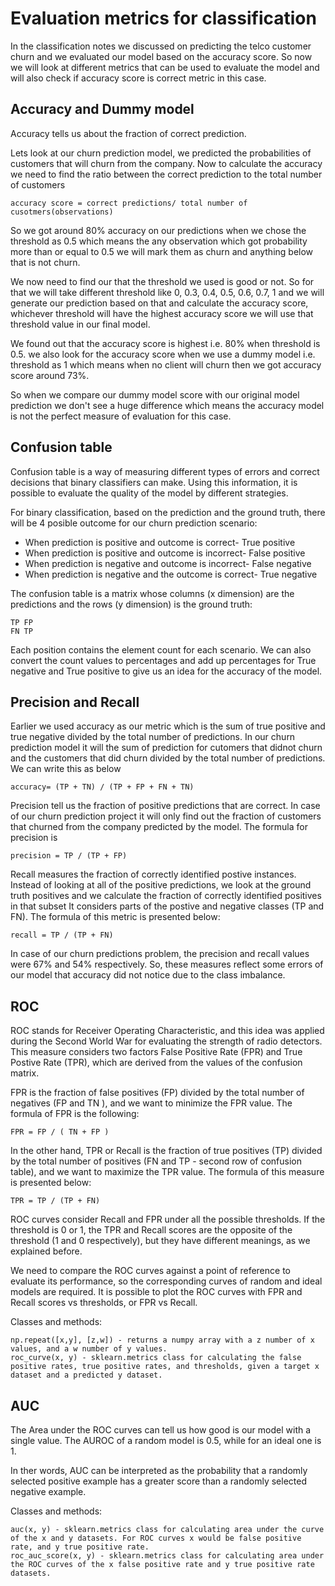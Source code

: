# Evaluation metrics for classification

In the classification notes we discussed on predicting the telco customer churn and we evaluated our model based on the accuracy score. So now we will look at different metrics that can be used to evaluate the model and will also check if accuracy score is correct metric in this case.

## Accuracy and Dummy model
Accuracy tells us about the fraction of correct prediction. 

Lets look at our churn prediction model, we predicted the probabilities of customers that will churn from the company. Now to calculate the accuracy we need to find the ratio between the correct prediction to the total number of customers
```
accuracy score = correct predictions/ total number of cusotmers(observations)
```

So we got around 80% accuracy on our predictions when we chose the threshold as 0.5 which means the any observation which got probability more than or equal to 0.5 we will mark them as churn and anything below that is not churn.

We now need to find our that the threshold we used is good or not. So for that we will take different threshold like 0, 0.3, 0.4, 0.5, 0.6, 0.7, 1 and we will generate our prediction based on that and calculate the accuracy score, whichever threshold will have the highest accuracy score we will use that threshold value in our final model.

We found out that the accuracy score is highest i.e. 80% when threshold is 0.5. we also look for the accuracy score when we use a dummy model i.e. threshold as 1 which means when no client will churn then we got accuracy score around 73%.

So when we compare our dummy model score with our original model prediction we don't see a huge difference which means the accuracy model is not the perfect measure of evaluation for this case.

## Confusion table
Confusion table is a way of measuring different types of errors and correct decisions that binary classifiers can make. Using this information, it is possible to evaluate the quality of the model by different strategies.

For binary classification, based on the prediction and the ground truth, there will be 4 posible outcome for our churn prediction scenario:

- When prediction is positive and outcome is correct- True positive
- When prediction is positive and outcome is incorrect- False positive
- When prediction is negative and outcome is incorrect- False negative
- When prediction is negative and the outcome is correct- True negative

The confusion table is a matrix whose columns (x dimension) are the predictions and the rows (y dimension) is the ground truth:
```
TP FP
FN TP
```
Each position contains the element count for each scenario. We can also convert the count values to percentages and add up percentages for True negative and True positive to give us an idea for the accuracy of the model.

## Precision and Recall
Earlier we used accuracy as our metric which is the sum of true positive and true negative divided by the total number of predictions. In our churn prediction model it will the sum of prediction for cutomers that didnot churn and the customers that did churn divided by the total number of predictions. We can write this as below
```
accuracy= (TP + TN) / (TP + FP + FN + TN)
```
Precision tell us the fraction of positive predictions that are correct. In case of our churn prediction project it will only find out the fraction of customers that churned from the company predicted by the model.
The formula for precision is 
```
precision = TP / (TP + FP)
```
Recall measures the fraction of correctly identified postive instances. Instead of looking at all of the positive predictions, we look at the ground truth positives and we calculate the fraction of correctly identified positives in that subset It considers parts of the postive and negative classes (TP and FN). The formula of this metric is presented below:
```
recall = TP / (TP + FN)
```
In case of our churn predictions problem, the precision and recall values were 67% and 54% respectively. So, these measures reflect some errors of our model that accuracy did not notice due to the class imbalance.

## ROC

ROC stands for Receiver Operating Characteristic, and this idea was applied during the Second World War for evaluating the strength of radio detectors. This measure considers two factors False Positive Rate (FPR) and True Postive Rate (TPR), which are derived from the values of the confusion matrix.

FPR is the fraction of false positives (FP) divided by the total number of negatives (FP and TN ), and we want to minimize the FPR value. The formula of FPR is the following:
```
FPR = FP / ( TN + FP )
```

In the other hand, TPR or Recall is the fraction of true positives (TP) divided by the total number of positives (FN and TP - second row of confusion table), and we want to maximize the TPR value. The formula of this measure is presented below:
```
TPR = TP / (TP + FN)
```

ROC curves consider Recall and FPR under all the possible thresholds. If the threshold is 0 or 1, the TPR and Recall scores are the opposite of the threshold (1 and 0 respectively), but they have different meanings, as we explained before.

We need to compare the ROC curves against a point of reference to evaluate its performance, so the corresponding curves of random and ideal models are required. It is possible to plot the ROC curves with FPR and Recall scores vs thresholds, or FPR vs Recall.

Classes and methods:

    np.repeat([x,y], [z,w]) - returns a numpy array with a z number of x values, and a w number of y values.
    roc_curve(x, y) - sklearn.metrics class for calculating the false positive rates, true positive rates, and thresholds, given a target x dataset and a predicted y dataset.

## AUC
The Area under the ROC curves can tell us how good is our model with a single value. The AUROC of a random model is 0.5, while for an ideal one is 1.

In ther words, AUC can be interpreted as the probability that a randomly selected positive example has a greater score than a randomly selected negative example.

Classes and methods:

    auc(x, y) - sklearn.metrics class for calculating area under the curve of the x and y datasets. For ROC curves x would be false positive rate, and y true positive rate.
    roc_auc_score(x, y) - sklearn.metrics class for calculating area under the ROC curves of the x false positive rate and y true positive rate datasets.
